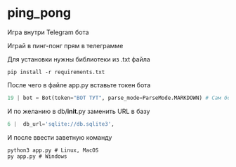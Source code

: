 # ping_pong
Игра внутри Telegram бота

Играй в пинг-понг прям в телеграмме

Для установки нужны библиотеки из .txt файла
```
pip install -r requirements.txt
```

После чего в файле app.py вставьте токен бота

```python
19 | bot = Bot(token="ВОТ ТУТ", parse_mode=ParseMode.MARKDOWN) # Сам бот
```

И по желанию в db/__init__.py заменить URL в базу

```python
6 |  db_url='sqlite://db.sqlite3',
```

И после ввести заветную команду
```
python3 app.py # Linux, MacOS
py app.py # Windows
```

